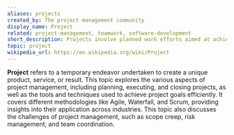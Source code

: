 ```yaml
---
aliases: projects
created_by: The project management community
display_name: Project
related: project-management, teamwork, software-development
short_description: Projects involve planned work efforts aimed at achieving specific goals.
topic: project
wikipedia_url: https://en.wikipedia.org/wiki/Project
---
```

**Project** refers to a temporary endeavor undertaken to create a unique product, service, or result. This topic explores the various aspects of project management, including planning, executing, and closing projects, as well as the tools and techniques used to achieve project goals efficiently. It covers different methodologies like Agile, Waterfall, and Scrum, providing insights into their application across industries. This topic also discusses the challenges of project management, such as scope creep, risk management, and team coordination.
